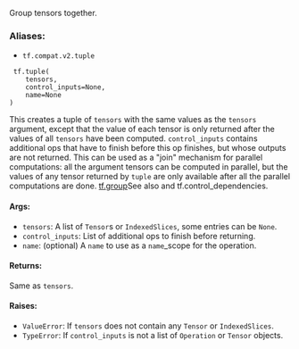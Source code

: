 Group tensors together.
### Aliases:
- `tf.compat.v2.tuple`

```
 tf.tuple(
    tensors,
    control_inputs=None,
    name=None
)
```
This creates a tuple of `tensors` with the same values as the `tensors` argument, except that the value of each tensor is only returned after the values of all `tensors` have been computed.
`control_inputs` contains additional ops that have to finish before this op finishes, but whose outputs are not returned.
This can be used as a "join" mechanism for parallel computations: all the argument tensors can be computed in parallel, but the values of any tensor returned by `tuple` are only available after all the parallel computations are done.
[tf.group](https://tensorflow.google.cn/api_docs/python/tf/group)See also  and tf.control_dependencies.

#### Args:
- `tensors`: A list of `Tensor`s or `IndexedSlices`, some entries can be `None`.
- `control_inputs`: List of additional ops to finish before returning.
- `name`: (optional) A `name` to use as a `name`_scope for the operation.
#### Returns:
Same as `tensors`.
#### Raises:
- `ValueError`: If `tensors` does not contain any `Tensor` or `IndexedSlices`.
- `TypeError`: If `control_inputs` is not a list of `Operation` or `Tensor` objects.
